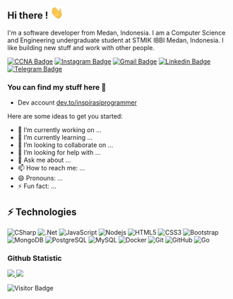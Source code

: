 ## Hi there ! <img src="https://github.com/inspirasiprogrammer/inspirasiprogrammer/blob/main/wave.gif" width="30px">

I'm a software developer from Medan, Indonesia. I am a Computer Science and Engineering undergraduate student at STMIK IBBI Medan, Indonesia. I like building new stuff and work with other people.

[![CCNA Badge](https://img.shields.io/badge/-CCNA-blue?style=flat-square&logo=Cisco&logoColor=white&link=https://www.youracclaim.com/users/irwan-syahputra)](https://www.youracclaim.com/users/irwan-syahputra)
[![Instagram Badge](https://img.shields.io/badge/-inspirasiprogrammer-purple?style=flat-square&logo=instagram&logoColor=white&link=https://instagram.com/inspirasiprogrammer/)](https://instagram.com/inspirasiprogrammer)
[![Gmail Badge](https://img.shields.io/badge/-irwansyahputra92@gmail.com-c14438?style=flat-square&logo=Gmail&logoColor=white&link=mailto:irwansyahputra92@gmail.com)](mailto:irwansyahputra92@gmail.com)
[![Linkedin Badge](https://img.shields.io/badge/-IrwanSyahputra-blue?style=flat-square&logo=Linkedin&logoColor=white&link=https://www.linkedin.com/in/irwan-syahputra-b92b37105/)](https://www.linkedin.com/in/irwan-syahputra-b92b37105/)
[![Telegram Badge](https://img.shields.io/badge/-@IrwanSyahputra-0088CC?style=flat&logo=Telegram&logoColor=white)](https://t.me/inspirasiprogrammer "Contact on Telegram")

### You can find my stuff here :leaves:
- Dev account [dev.to/inspirasiprogrammer](https://dev.to/inspirasiprogrammer)

Here are some ideas to get you started:

- 🔭 I’m currently working on ...
- 🌱 I’m currently learning ...
- 👯 I’m looking to collaborate on ...
- 🤔 I’m looking for help with ...
- 💬 Ask me about ...
- 📫 How to reach me: ...
- 😄 Pronouns: ...
- ⚡ Fun fact: ...

## ⚡ Technologies

<!--- just --->

![CSharp](https://img.shields.io/badge/-CSharp-00599C?style=flat-square&logo=c)
![.Net](https://img.shields.io/badge/-.Net-black?style=flat-square&logo=dotnet)
![JavaScript](https://img.shields.io/badge/-JavaScript-black?style=flat-square&logo=javascript)
![Nodejs](https://img.shields.io/badge/-Nodejs-black?style=flat-square&logo=Node.js)
![HTML5](https://img.shields.io/badge/-HTML5-E34F26?style=flat-square&logo=html5&logoColor=white)
![CSS3](https://img.shields.io/badge/-CSS3-1572B6?style=flat-square&logo=css3)
![Bootstrap](https://img.shields.io/badge/-Bootstrap-563D7C?style=flat-square&logo=bootstrap)
![MongoDB](https://img.shields.io/badge/-MongoDB-black?style=flat-square&logo=mongodb)
![PostgreSQL](https://img.shields.io/badge/-PostgreSQL-336791?style=flat-square&logo=postgresql)
![MySQL](https://img.shields.io/badge/-MySQL-black?style=flat-square&logo=mysql)
![Docker](https://img.shields.io/badge/-Docker-black?style=flat-square&logo=docker)
![Git](https://img.shields.io/badge/-Git-black?style=flat-square&logo=git)
![GitHub](https://img.shields.io/badge/-GitHub-181717?style=flat-square&logo=github)
![Go](https://img.shields.io/badge/-Go-black?style=flat-square&logo=go)

### Github Statistic
<p align="left">
<a href="https://github.com/inspirasiprogrammer">
  <img height="180em" src="https://github-readme-stats-eight-theta.vercel.app/api?username=inspirasiprogrammer&show_icons=true&theme=algolia&include_all_commits=true&count_private=true"/>
  <img height="180em" src="https://github-readme-stats-eight-theta.vercel.app/api/top-langs/?username=inspirasiprogrammer&layout=compact&langs_count=8&theme=algolia"/>
</a>
</p>

![Visitor Badge](https://visitor-badge.laobi.icu/badge?page_id=inspirasiprogrammer.inspirasiprogrammer)
